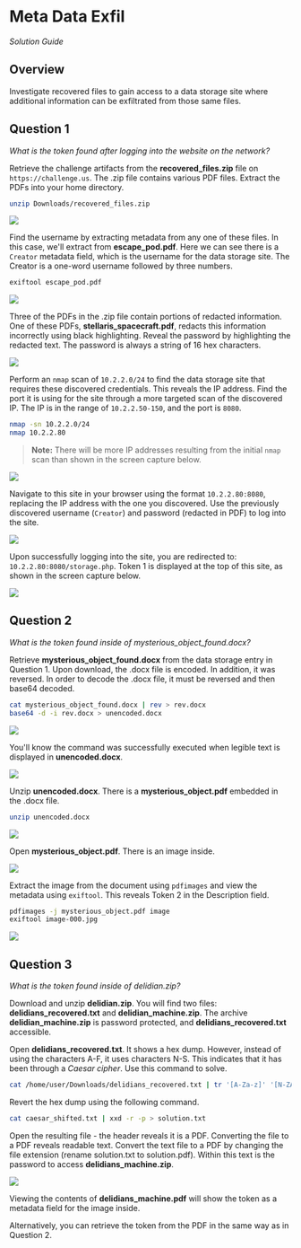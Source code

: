 # Meta Data Exfil

*Solution Guide*

## Overview

Investigate recovered files to gain access to a data storage site where additional information can be exfiltrated from those same files.

## Question 1

*What is the token found after logging into the website on the network?*

Retrieve the challenge artifacts from the **recovered_files.zip** file on `https://challenge.us`. The .zip file contains various PDF files. Extract the PDFs into your home directory.

```bash
unzip Downloads/recovered_files.zip
```

![](./img/c30-image1.png)

Find the username by extracting metadata from any one of these files. In this case, we'll extract from **escape_pod.pdf**. Here we can see there is a `Creator` metadata field, which is the username for the data storage site. The Creator is a one-word username followed by three numbers.

```bash
exiftool escape_pod.pdf
```

![](./img/c30-image2.png)

Three of the PDFs in the .zip file contain portions of redacted information. One of these PDFs, **stellaris_spacecraft.pdf**, redacts this information incorrectly using black highlighting. Reveal the password by highlighting the redacted text. The password is always a string of 16 hex characters.

![](./img/c30-image3.png)

Perform an `nmap` scan of `10.2.2.0/24` to find the data storage site that requires these discovered credentials. This reveals the IP address. Find the port it is using for the site through a more targeted scan of the discovered IP. The IP is in the range of `10.2.2.50-150`, and the port is `8080`.

```bash
nmap -sn 10.2.2.0/24
nmap 10.2.2.80
```

> **Note:** There will be more IP addresses resulting from the initial `nmap` scan than shown in the screen capture below.

![](./img/c30-image4.png)

Navigate to this site in your browser using the format `10.2.2.80:8080`, replacing the IP address with the one you discovered. Use the previously discovered username (`Creator`) and password (redacted in PDF) to log into the site.

![](./img/c30-image5.png)

Upon successfully logging into the site, you are redirected to: `10.2.2.80:8080/storage.php`. Token 1 is displayed at the top of this site, as shown in the screen capture below.

![](./img/c30-image6.png)

## Question 2

*What is the token found inside of mysterious_object_found.docx?*

Retrieve **mysterious_object_found.docx** from the data storage entry in Question 1. Upon download, the .docx file is encoded. In addition, it was reversed. In order to decode the .docx file, it must be reversed and then base64 decoded.

```bash
cat mysterious_object_found.docx | rev > rev.docx
base64 -d -i rev.docx > unencoded.docx
```

![](./img/c30-image7.png)

You'll know the command was successfully executed when legible text is displayed in **unencoded.docx**.

![](./img/c30-image8.png)

Unzip **unencoded.docx**. There is a **mysterious_object.pdf** embedded in the .docx file.

```bash
unzip unencoded.docx
```

![](./img/c30-image9.png)

Open **mysterious_object.pdf**. There is an image inside.

![](./img/c30-image10.png)

Extract the image from the document using `pdfimages` and view the metadata using `exiftool`. This reveals Token 2 in the Description field.

```bash
pdfimages -j mysterious_object.pdf image
exiftool image-000.jpg
```

![](./img/c30-image11.png)

## Question 3

*What is the token found inside of delidian.zip?*

Download and unzip **delidian.zip**. You will find two files: **delidians_recovered.txt** and **delidian_machine.zip**. The archive **delidian_machine.zip** is password protected, and **delidians_recovered.txt** accessible.

Open **delidians_recovered.txt**. It shows a hex dump. However, instead of using the characters A-F, it uses characters N-S. This indicates that it has been through a *Caesar cipher*. Use this command to solve.

```bash
cat /home/user/Downloads/delidians_recovered.txt | tr '[A-Za-z]' '[N-ZA-Mn-za-m]' > caesar_shifted.txt
```

Revert the hex dump using the following command.

```bash
cat caesar_shifted.txt | xxd -r -p > solution.txt
```

Open the resulting file - the header reveals it is a PDF. Converting the file to a PDF reveals readable text. Convert the text file to a PDF by changing the file extension (rename solution.txt to solution.pdf). Within this text is the password to access **delidians_machine.zip**.

![](./img/c30-image12.png)

Viewing the contents of **delidians_machine.pdf** will show the token as a metadata field for the image inside.

Alternatively, you can retrieve the token from the PDF in the same way as in Question 2.
